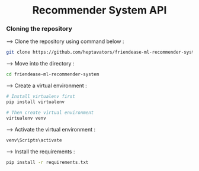 <div align="center">

# Recommender System API

</div>

### Cloning the repository

--> Clone the repository using command below :

```bash
git clone https://github.com/heptavators/friendease-ml-recommender-system.git
```

--> Move into the directory :

```bash
cd friendease-ml-recommender-system
```

--> Create a virtual environment :

```bash
# Install virtualenv first
pip install virtualenv

# Then create virtual environment
virtualenv venv
```

--> Activate the virtual environment :

```bash
venv\Scripts\activate
```

--> Install the requirements :

```bash
pip install -r requirements.txt
```

